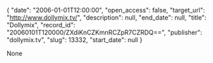 {
  "date": "2006-01-01T12:00:00", 
  "open_access": false, 
  "target_url": "http://www.dollymix.tv/", 
  "description": null, 
  "end_date": null, 
  "title": "Dollymix", 
  "record_id": "20060101T120000/ZXdiKnCZKmnRCZpR7CZRDQ==", 
  "publisher": "dollymix.tv", 
  "slug": 13332, 
  "start_date": null
}

None